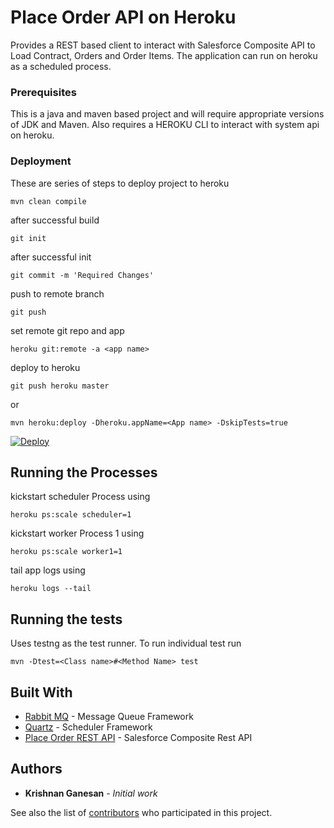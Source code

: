 # Place Order API on Heroku

Provides a REST based client to interact with Salesforce Composite API to Load Contract, Orders and Order Items. The application can run on heroku as a scheduled process.

### Prerequisites

This is a java and maven based project and will require appropriate versions of JDK and Maven. Also requires a HEROKU CLI to interact with system api on heroku.

### Deployment

These are series of steps to deploy project to heroku

```
mvn clean compile
```

after successful build

```
git init
```

after successful init

```
git commit -m 'Required Changes'
```

push to remote branch

```
git push
```

set remote git repo and app

```
heroku git:remote -a <app name>
```
deploy  to heroku

```
git push heroku master
```

or

```
mvn heroku:deploy -Dheroku.appName=<App name> -DskipTests=true
```

[![Deploy](https://www.herokucdn.com/deploy/button.png)](https://heroku.com/deploy?template=https://github.com/krishnan7785/PlaceOrderAPI/)

## Running the Processes

kickstart scheduler Process using

```
heroku ps:scale scheduler=1
```

kickstart worker Process 1 using

```
heroku ps:scale worker1=1
```

tail app logs using

```
heroku logs --tail
```


## Running the tests

Uses testng as the test runner. To run individual test run

```
mvn -Dtest=<Class name>#<Method Name> test
```

## Built With

* [Rabbit MQ](https://www.rabbitmq.com/getstarted.html) - Message Queue Framework
* [Quartz](http://www.quartz-scheduler.org/documentation/2.3.1-SNAPSHOT/tutorials/) - Scheduler Framework
* [Place Order REST API](https://developer.salesforce.com/docs/atlas.en-us.api_placeorder.meta/api_placeorder/) - Salesforce Composite Rest API


## Authors

* **Krishnan Ganesan** - *Initial work* 

See also the list of [contributors](https://github.com/your/project/contributors) who participated in this project.
